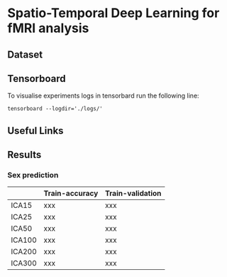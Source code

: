 # Spatio-Temporal Deep Learning for fMRI analysis

## Dataset

## Tensorboard

To visualise experiments logs in tensorbard run the following line:

``` tensorboard --logdir='./logs/' ```

## Useful Links

## Results

### Sex prediction 

|  | Train-accuracy | Train-validation |
| ---      |  ------  |----------|
| ICA15   | xxx   | xxx  |
| ICA25   | xxx   | xxx  |
| ICA50   | xxx   | xxx  |
| ICA100   | xxx   | xxx  |
| ICA200   | xxx   | xxx  |
| ICA300   | xxx   | xxx  |

